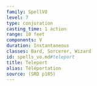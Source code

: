 ```yaml
---
family: SpellVO
level: 7
type: conjuration
casting_time: 1 action
range: 10 feet
components: V
duration: Instantaneous
classes: Bard, Sorcerer, Wizard
id: spells_vo.md#teleport
title: Teleport
alias: Téléportation
source: (SRD p185)
---
```



